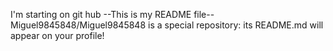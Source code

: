 I'm starting on git hub
--This is my README file--
Miguel9845848/Miguel9845848 is a special repository: its README.md will appear on your profile! 

